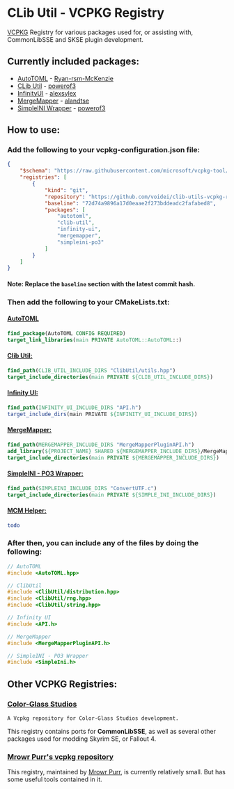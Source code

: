 # CLib Util - VCPKG Registry

[VCPKG](https://vcpkg.io) Registry for various packages used for, or assisting with, CommonLibSSE and SKSE plugin development.

## Currently included packages&colon;

* [AutoTOML](https://github.com/Ryan-rsm-McKenzie/AutoTOML) - [Ryan-rsm-McKenzie](https://github.com/Ryan-rsm-McKenzie)
* [CLib Util](https://github.com/powerof3/CLibUtil) - [powerof3](https://github.com/powerof3)
* [InfinityUI](https://github.com/alexsylex/InfinityUI) - [alexsylex](https://github.com/alexsylex)
* [MergeMapper](https://github.com/alandtse/MergeMapper) - [alandtse](https://github.com/alandtse)
* [SimpleINI Wrapper](https://github.com/powerof3/simpleini) - [powerof3](https://github.com/powerof3)

## How to use&colon;

### Add the following to your vcpkg-configuration.json file&colon;

```json
{
    "$schema": "https://raw.githubusercontent.com/microsoft/vcpkg-tool/main/docs/vcpkg-configuration.schema.json",
    "registries": [
        {
            "kind": "git",
            "repository": "https://github.com/voidei/clib-utils-vcpkg-repository",
            "baseline": "72d74a9896a17d0eaae2f273bddeadc2fafabed8",
            "packages": [
                "autotoml",
                "clib-util",
                "infinity-ui",
                "mergemapper",
                "simpleini-po3"
            ]
        }
    ]
}
```

#### Note: Replace the `baseline` section with the latest commit hash&period;

### Then add the following to your CMakeLists.txt&colon;

#### [AutoTOML](https://github.com/shad0wshayd3/AutoTOML/)

```cmake
find_package(AutoTOML CONFIG REQUIRED)
target_link_libraries(main PRIVATE AutoTOML::AutoTOML::)
```

#### [Clib Util&colon;](https://github.com/powerof3/CLibUtil)

```cmake
find_path(CLIB_UTIL_INCLUDE_DIRS "ClibUtil/utils.hpp")
target_include_directories(main PRIVATE ${CLIB_UTIL_INCLUDE_DIRS})
```

#### [Infinity UI&colon;](https://github.com/alexsylex/InfinityUI)

```cmake
find_path(INFINITY_UI_INCLUDE_DIRS "API.h")
target_include_dirs(main PRIVATE ${INFINITY_UI_INCLUDE_DIRS})
```

#### [MergeMapper&colon;](https://github.com/alandtse/MergeMapper)

```cmake
find_path(MERGEMAPPER_INCLUDE_DIRS "MergeMapperPluginAPI.h")
add_library(${PROJECT_NAME} SHARED ${MERGEMAPPER_INCLUDE_DIRS}/MergeMapperPluginAPI.cpp)
target_include_directories(main PRIVATE ${MERGEMAPPER_INCLUDE_DIRS})
```

#### [SimpleINI - PO3 Wrapper&colon;](https://github.com/powerof3/simpleini)

```cmake
find_path(SIMPLEINI_INCLUDE_DIRS "ConvertUTF.c")
target_include_directories(main PRIVATE ${SIMPLE_INI_INCLUDE_DIRS})
```

#### [MCM Helper&colon;](https://github.com/Exit-9B/MCM-Helper)

```cmake
todo
```

### After then, you can include any of the files by doing the following&colon;

```h
// AutoTOML
#include <AutoTOML.hpp>

// ClibUtil
#include <ClibUtil/distribution.hpp>
#include <ClibUtil/rng.hpp>
#include <ClibUtil/string.hpp>

// Infinity UI
#include <API.h>

// MergeMapper
#include <MergeMapperPluginAPI.h>

// SimpleINI - PO3 Wrapper
#include <SimpleIni.h>
```

## Other VCPKG Registries&colon;

### [Color-Glass Studios](https://gitlab.com/colorglass/vcpkg-colorglass)

`A Vcpkg repository for Color-Glass Studios development.`

This registry contains ports for **CommonLibSSE**, as well as several other packages used for modding Skyrim SE, or Fallout 4.

### [Mrowr Purr's vcpkg repository](https://github.com/mrowrpurr/vcpkg-repo)

This registry, maintained by [Mrowr Purr](https://github.com/mrowrpurr), is currently relatively small. But has some useful tools contained in it.
